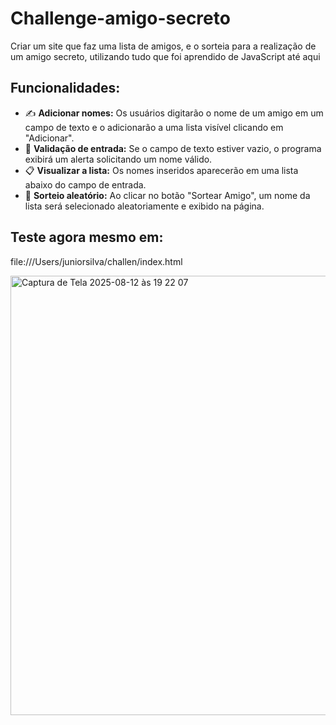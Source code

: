 # Challenge-amigo-secreto
Criar um site que faz uma lista de amigos, e o sorteia para a realização de um amigo secreto, utilizando tudo que foi aprendido de JavaScript até aqui

 ## **Funcionalidades:**

- ✍️ **Adicionar nomes:** Os usuários digitarão o nome de um amigo em um campo de texto e o adicionarão a uma lista visível clicando em "Adicionar".
- 🛂 **Validação de entrada:** Se o campo de texto estiver vazio, o programa exibirá um alerta solicitando um nome válido.
- 📋 **Visualizar a lista:** Os nomes inseridos aparecerão em uma lista abaixo do campo de entrada.
- 🎲 **Sorteio aleatório:** Ao clicar no botão "Sortear Amigo", um nome da lista será selecionado aleatoriamente e exibido na página.

## Teste agora mesmo em:

file:///Users/juniorsilva/challen/index.html

<img width="1361" height="703" alt="Captura de Tela 2025-08-12 às 19 22 07" src="https://github.com/user-attachments/assets/97fc78af-dfc8-4cf8-93af-41e1f8266ef9" />
